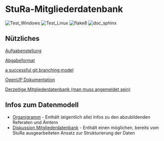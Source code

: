 # StuRa-Mitgliederdatenbank
<!-- Badges -->
![Test_Windows](https://github.com/mribrgr/StuRa-Mitgliederdatenbank/workflows/Test_Windows/badge.svg)
![Test_Linux](https://github.com/mribrgr/StuRa-Mitgliederdatenbank/workflows/Test_Linux/badge.svg)
![flake8](https://github.com/mribrgr/StuRa-Mitgliederdatenbank/workflows/flake8/badge.svg)
![doc_sphinx](https://github.com/mribrgr/StuRa-Mitgliederdatenbank/workflows/doc_sphinx/badge.svg)

## Nützliches

[Aufgabenstellung](docs\anforderung\orga\task.adoc)

[Abgabeformat](https://github.com/htwdd-se/VorlageBelegabgabe)

[a successful git branching model](https://nvie.com/posts/a-successful-git-branching-model)

[OpenUP Dokumentation](https://www2.htw-dresden.de/~anke/openup/index.htm)

[Derzeitige Mitgliederdatenbank (man muss angemeldet sein)](https://stura.htw-dresden.de/stura/ref/verwaltung/mitglieder/mitgliederdatenbank)

## Infos zum Datenmodell
+ [Organigramm](https://stura.htw-dresden.de/stura/ref/personal/posten/plenum/stellenplan-organigramm-2019) - Enthält (eigentlich alle) Infos zu den abzubildenden Referaten und Ämtern
+ [Diskussion Mitgliederdatenbank](https://wiki.stura.htw-dresden.de/index.php/Diskussion:Mitgliederdatenbank) - Enthält einen möglichen, bereits vom StuRa ausgearbeiteten Ansatz zur Strukturierung der Daten
